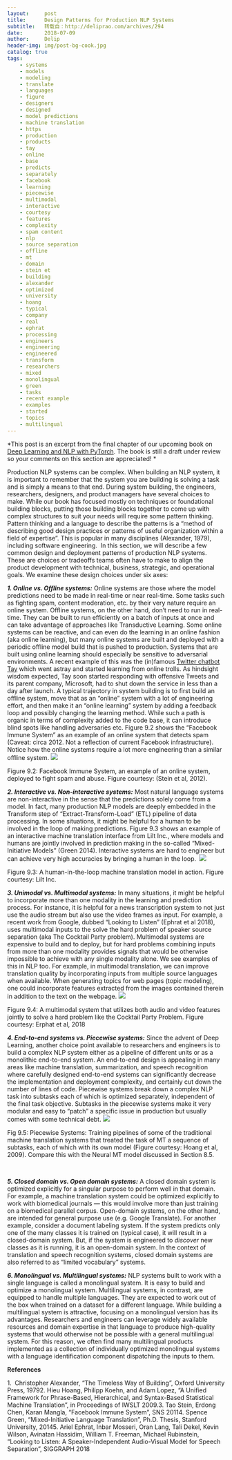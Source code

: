 ```yaml
---
layout:     post
title:      Design Patterns for Production NLP Systems
subtitle:   转载自：http://deliprao.com/archives/294
date:       2018-07-09
author:     Delip
header-img: img/post-bg-cook.jpg
catalog: true
tags:
    - systems
    - models
    - modeling
    - translate
    - languages
    - figure
    - designers
    - designed
    - model predictions
    - machine translation
    - https
    - production
    - products
    - tay
    - online
    - base
    - predicts
    - separately
    - facebook
    - learning
    - piecewise
    - multimodal
    - interactive
    - courtesy
    - features
    - complexity
    - spam content
    - nlp
    - source separation
    - offline
    - mt
    - domain
    - stein et
    - building
    - alexander
    - optimized
    - university
    - hoang
    - typical
    - company
    - real
    - ephrat
    - processing
    - engineers
    - engineering
    - engineered
    - transform
    - researchers
    - mixed
    - monolingual
    - green
    - tasks
    - recent example
    - examples
    - started
    - topics
    - multilingual
---
```


*This post is an excerpt from the final chapter of our upcoming book on [Deep Learning and NLP with PyTorch](https://www.amazon.com/Natural-Language-Processing-PyTorch-Applications/dp/1491978236). The book is still a draft under review so your comments on this section are appreciated! *

Production NLP systems can be complex. When building an NLP system, it is important to remember that the system you are building is solving a task and is simply a means to that end. During system building, the engineers, researchers, designers, and product managers have several choices to make. While our book has focused mostly on techniques or foundational building blocks, putting those building blocks together to come up with complex structures to suit your needs will require some pattern thinking. Pattern thinking and a language to describe the patterns is a “method of describing good design practices or patterns of useful organization within a field of expertise”. This is popular in many disciplines (Alexander, 1979), including software engineering.  In this section, we will describe a few common design and deployment patterns of production NLP systems. These are choices or tradeoffs teams often have to make to align the product development with technical, business, strategic, and operational goals. We examine these design choices under six axes:

***1. Online vs. Offline systems:*** Online systems are those where the model predictions need to be made in real-time or near real-time. Some tasks such as fighting spam, content moderation, etc. by their very nature require an online system. Offline systems, on the other hand, don’t need to run in real-time. They can be built to run efficiently on a batch of inputs at once and can take advantage of approaches like Transductive Learning. Some online systems can be reactive, and can even do the learning in an online fashion (aka online learning), but many online systems are built and deployed with a periodic offline model build that is pushed to production. Systems that are built using online learning should especially be sensitive to adversarial environments. A recent example of this was the (in)famous [Twitter chatbot Tay](https://en.wikipedia.org/wiki/Tay_(bot)) which went astray and started learning from online trolls. As hindsight wisdom expected, Tay soon started responding with offensive Tweets and its parent company, Microsoft, had to shut down the service in less than a day after launch. A typical trajectory in system building is to first build an offline system, move that as an “online” system with a lot of engineering effort, and then make it an “online learning” system by adding a feedback loop and possibly changing the learning method. While such a path is organic in terms of complexity added to the code base, it can introduce blind spots like handling adversaries etc. Figure 9.2 shows the “Facebook Immune System” as an example of an online system that detects spam (Caveat: circa 2012. Not a reflection of current Facebook infrastructure). Notice how the online systems require a lot more engineering than a similar offline system.
![](https://i2.wp.com/deliprao.com/wp-content/uploads/2018/07/fb-immune-system.png?resize=775%2C393)


Figure 9.2: Facebook Immune System, an example of an online system, deployed to fight spam and abuse. Figure courtesy: (Stein et al, 2012).

***2. Interactive vs. Non-interactive systems:*** Most natural language systems are non-interactive in the sense that the predictions solely come from a model. In fact, many production NLP models are deeply embedded in the Transform step of “Extract-Transform-Load” (ETL) pipeline of data processing. In some situations, it might be helpful for a human to be involved in the loop of making predictions. Figure 9.3 shows an example of an interactive machine translation interface from Lilt Inc., where models and humans are jointly involved in prediction making in the so-called “Mixed-Initiative Models” (Green 2014). Interactive systems are hard to engineer but can achieve very high accuracies by bringing a human in the loop. 
![](https://i1.wp.com/deliprao.com/wp-content/uploads/2018/07/mixed-initiative-mt.png?resize=621%2C345)


Figure 9.3: A human-in-the-loop machine translation model in action. Figure courtesy: Lilt Inc.

***3. Unimodal vs. Multimodal systems:*** In many situations, it might be helpful to incorporate more than one modality in the learning and prediction process. For instance, it is helpful for a news transcription system to not just use the audio stream but also use the video frames as input. For example, a recent work from Google, dubbed “Looking to Listen” (Ephrat et al 2018), uses multimodal inputs to the solve the hard problem of speaker source separation (aka The Cocktail Party problem). Multimodal systems are expensive to build and to deploy, but for hard problems combining inputs from more than one modality provides signals that would be otherwise impossible to achieve with any single modality alone. We see examples of this in NLP too. For example, in multimodal translation, we can improve translation quality by incorporating inputs from multiple source languages when available. When generating topics for web pages (topic modeling), one could incorporate features extracted from the images contained therein in addition to the text on the webpage.
![](https://i1.wp.com/deliprao.com/wp-content/uploads/2018/07/looking-to-listen.png?resize=820%2C405)


Figure 9.4: A multimodal system that utilizes both audio and video features jointly to solve a hard problem like the Cocktail Party Problem. Figure courtesy: Erphat et al, 2018

***4. End-to-end systems vs. Piecewise systems:*** Since the advent of Deep Learning, another choice point available to researchers and engineers is to build a complex NLP system either as a pipeline of different units or as a monolithic end-to-end system. An end-to-end design is appealing in many areas like machine translation, summarization, and speech recognition where carefully designed end-to-end systems can significantly decrease the implementation and deployment complexity, and certainly cut down the number of lines of code. Piecewise systems break down a complex NLP task into subtasks each of which is optimized separately, independent of the final task objective. Subtasks in the piecewise systems make it very modular and easy to “patch” a specific issue in production but usually comes with some technical debt.
![](https://i2.wp.com/deliprao.com/wp-content/uploads/2018/07/piecewise-mt.png?resize=734%2C477)


Fig 9.5: Piecewise Systems: Training pipelines of some of the traditional machine translation systems that treated the task of MT a sequence of subtasks, each of which with its own model (Figure courtesy: Hoang et al, 2009). Compare this with the Neural MT model discussed in Section 8.5.

 

***5. Closed domain vs. Open domain systems:*** A closed domain system is optimized explicitly for a singular purpose to perform well in that domain. For example, a machine translation system could be optimized explicitly to work with biomedical journals — this would involve more than just training on a biomedical parallel corpus. Open-domain systems, on the other hand, are intended for general purpose use (e.g. Google Translate). For another example, consider a document labeling system. If the system predicts only one of the many classes it is trained on (typical case), it will result in a closed-domain system. But, if the system is engineered to *discover* new classes as it is running, it is an open-domain system. In the context of translation and speech recognition systems, closed domain systems are also referred to as “limited vocabulary” systems.

***6. Monolingual vs. Multilingual systems:*** NLP systems built to work with a single language is called a monolingual system. It is easy to build and optimize a monolingual system. Multilingual systems, in contrast, are equipped to handle multiple languages. They are expected to work out of the box when trained on a dataset for a different language. While building a multilingual system is attractive, focusing on a monolingual version has its advantages. Researchers and engineers can leverage widely available resources and domain expertise in that language to produce high-quality systems that would otherwise not be possible with a general multilingual system. For this reason, we often find many multilingual products implemented as a collection of individually optimized monolingual systems with a language identification component dispatching the inputs to them.

**References**

1.  Christopher Alexander, “The Timeless Way of Building”, Oxford University Press, 19792. Hieu Hoang, Philipp Koehn, and Adam Lopez, “A Unified Framework for Phrase-Based, Hierarchical, and Syntax-Based Statistical Machine Translation”, in Proceedings of IWSLT 2009.3. Tao Stein, Erdong Chen, Karan Mangla, “Facebook Immune System”, SNS 20114. Spence Green, “Mixed-Initiative Language Translation”, Ph.D. Thesis, Stanford University, 20145. Ariel Ephrat, Inbar Mosseri, Oran Lang, Tali Dekel, Kevin Wilson, Avinatan Hassidim, William T. Freeman, Michael Rubinstein, “Looking to Listen: A Speaker-Independent Audio-Visual Model for Speech Separation”, SIGGRAPH 2018
